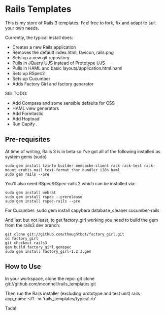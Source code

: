 # Rails Templates

This is my store of Rails 3 templates. Feel free to fork, fix and adapt to suit your own needs.

Currently, the typical install does:

* Creates a new Rails application
* Removes the default index.html, favicon, rails.png
* Sets up a new git repository
* Pulls in JQuery UJS instead of Prototype UJS
* Pulls in HAML and basic layouts/application.html.haml
* Sets up RSpec2
* Sets up Cucumber
* Adds Factory Girl and factory generator

Still TODO:

* Add Compass and some sensible defaults for CSS
* HAML view generators
* Add Formtastic
* Add Hoptoad
* Run Capify .

## Pre-requisites
At time of writing, Rails 3 is in beta so I've got all of the following installed as system gems (sudo)

    sudo gem install tzinfo builder memcache-client rack rack-test rack-mount erubis mail text-format thor bundler i18n haml
    sudo gem rails --pre

You'll also need RSpec/RSpec-rails 2 which can be installed via:

    sudo gem install webrat
    sudo gem install rspec --prerelease
    sudo gem install rspec-rails --pre

For Cucumber:
    sudo gem install capybara database_cleaner cucumber-rails

And last but not least, to get factory_girl working you need to build the gem from the rails3 dev branch:

    git clone git://github.com/thoughtbot/factory_girl.git
    cd factory_girl
    git checkout rails3
    gem build factory_girl.gemspec
    sudo gem install factory_girl-1.2.3.gem

## How to Use
In your workspace, clone the repo:
    git clone git://github.com/mconnell/rails_templates.git

Then run the Rails installer (excluding prototype and test unit)
    rails app_name -JT -m 'rails_templates/typical.rb'

Tada!
